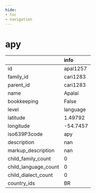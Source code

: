 ```yaml
---
hide:
- toc
- navigation
---
```

# apy
|                      | info     |
|:---------------------|:---------|
| id                   | apal1257 |
| family_id            | cari1283 |
| parent_id            | cari1283 |
| name                 | Apalaí   |
| bookkeeping          | False    |
| level                | language |
| latitude             | 1.49792  |
| longitude            | -54.7457 |
| iso639P3code         | apy      |
| description          | nan      |
| markup_description   | nan      |
| child_family_count   | 0        |
| child_language_count | 0        |
| child_dialect_count  | 0        |
| country_ids          | BR       |